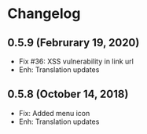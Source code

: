 Changelog
=========

0.5.9 (Februrary 19, 2020)
---------------------------
- Fix #36: XSS vulnerability in link url 
- Enh: Translation updates

0.5.8 (October 14, 2018)
---------------------------
- Fix: Added menu icon
- Enh: Translation updates

